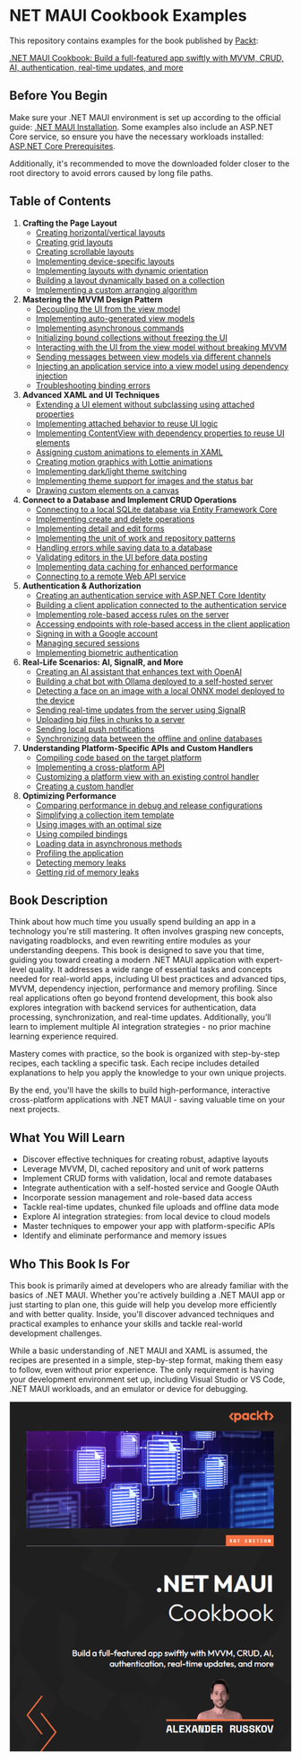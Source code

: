 # NET MAUI Cookbook Examples
This repository contains examples for the book published by [Packt](https://www.packtpub.com/en-us?utm_source=github): 

[.NET MAUI Cookbook: Build a full-featured app swiftly with MVVM, CRUD, AI, authentication, real-time updates, and more](https://www.amazon.com/NET-MAUI-Cookbook-full-featured-authentication-ebook/dp/B0DHV34WQ5)

## Before You Begin
Make sure your .NET MAUI environment is set up according to the official guide: [.NET MAUI Installation](https://learn.microsoft.com/en-us/dotnet/maui/get-started/installation?view=net-maui-8.0&tabs=vswin). Some examples also include an ASP.NET Core service, so ensure you have the necessary workloads installed: [ASP.NET Core Prerequisites](https://learn.microsoft.com/en-us/aspnet/core/tutorials/first-web-api?view=aspnetcore-8.0&tabs=visual-studio#prerequisites).

Additionally, it's recommended to move the downloaded folder closer to the root directory to avoid errors caused by long file paths.

## Table of Contents
1. **Crafting the Page Layout**
    * [Creating horizontal/vertical layouts](/Chapter01/c1-HorizontalAndVerticalLayouts)
    * [Creating grid layouts](/Chapter01/c1-GridLayouts)
    * [Creating scrollable layouts](/Chapter01/c1-ScrollableLayout)
    * [Implementing device-specific layouts](/Chapter01/c1-DeviceSpecificLayout)
    * [Implementing layouts with dynamic orientation](/Chapter01/c1-OrientationSpecificSettings)
    * [Building a layout dynamically based on a collection](/Chapter01/c1-BindableLayout)
    * [Implementing a custom arranging algorithm](/Chapter01/c1-CustomLayout)
2. **Mastering the MVVM Design Pattern**
    * [Decoupling the UI from the view model](/Chapter02/c2-DecoupleViewAndViewModel)
    * [Implementing auto-generated view models](/Chapter02/c2-GeneratedViewModels)
    * [Implementing asynchronous commands](/Chapter02/c2-AsyncCommands)
    * [Initializing bound collections without freezing the UI](/Chapter02/c2-CollectionInitialization)
    * [Interacting with the UI from the view model without breaking MVVM](/Chapter02/c2-UiAndViewModelInteraction)
    * [Sending messages between view models via different channels](/Chapter02/c2-ViewModelCommunication)
    * [Injecting an application service into a view model using dependency injection](/Chapter02/c2-MvvmDependencyInjection)
    * [Troubleshooting binding errors](/Chapter02/c2-TroubleshootBindings)
3. **Advanced XAML and UI Techniques**
    * [Extending a UI element without subclassing using attached properties](/Chapter03/c3-AttachedProperties)
    * [Implementing attached behavior to reuse UI logic](/Chapter03/c3-AttachedBehavior)
    * [Implementing ContentView with dependency properties to reuse UI elements](/Chapter03/c3-ReusableContentView)
    * [Assigning custom animations to elements in XAML](/Chapter03/c3-CustomAnimations)
    * [Creating motion graphics with Lottie animations](/Chapter03/c3-LottieAnimations)
    * [Implementing dark/light theme switching](/Chapter03/c3-DarkAndLightThemes)
    * [Implementing theme support for images and the status bar](/Chapter03/c3-ThemedImagesAndStatusBar)
    * [Drawing custom elements on a canvas](/Chapter03/c3-CustomDrawing)
4. **Connect to a Database and Implement CRUD Operations**
    * [Connecting to a local SQLite database via Entity Framework Core](/Chapter04/c4-LocalDatabaseConnection)
    * [Implementing create and delete operations](/Chapter04/c4-CreateDelete)
    * [Implementing detail and edit forms](/Chapter04/c4-ItemEditing)
    * [Implementing the unit of work and repository patterns](/Chapter04/c4-UnitOfWork)
    * [Handling errors while saving data to a database](/Chapter04/c4-DatabaseValidation)
    * [Validating editors in the UI before data posting](/Chapter04/c4-UIValidation)
    * [Implementing data caching for enhanced performance](/Chapter04/c4-DataCaching)
    * [Connecting to a remote Web API service](/Chapter04/c4-WebApiComplete)
5. **Authentication & Authorization**
    * [Creating an authentication service with ASP.NET Core Identity](/Chapter05/c5-AuthenticationService)
    * [Building a client application connected to the authentication service](/Chapter05/c5-AuthenticationServiceAndClient)
    * [Implementing role-based access rules on the server](/Chapter05/c5-RoleBasedAccessPart1)
    * [Accessing endpoints with role-based access in the client application](/Chapter05/c5-RoleBasedAccessPart2)
    * [Signing in with a Google account](/Chapter05/c5-GoogleAuth)
    * [Managing secured sessions](/Chapter05/c5-SessionManagement)
    * [Implementing biometric authentication](/Chapter05/c5-BiometricAuth)
6. **Real-Life Scenarios: AI, SignalR, and More**
    * [Creating an AI assistant that enhances text with OpenAI](/Chapter06/c6-OpenAITextAssistant)
    * [Building a chat bot with Ollama deployed to a self-hosted server](/Chapter06/c6-DeployedAiAssistant)
    * [Detecting a face on an image with a local ONNX model deployed to the device](/Chapter06/c6-AIFaceDetection)
    * [Sending real-time updates from the server using SignalR](/Chapter06/c6-SignalRConnection)
    * [Uploading big files in chunks to a server](/Chapter06/c6-FileUploading)
    * [Sending local push notifications](/Chapter06/c6-LocalNotifications)
    * [Synchronizing data between the offline and online databases](/Chapter06/c6-OfflineDataSync)
7. **Understanding Platform-Specific APIs and Custom Handlers**
    * [Compiling code based on the target platform](/Chapter07/c7-ConditionalCompilation)
    * [Implementing a cross-platform API](/Chapter07/c7-PlatformViewCustomization)
    * [Customizing a platform view with an existing control handler](/Chapter07/)
    * [Creating a custom handler](/Chapter07/c7-DerivedHandler)
8. **Optimizing Performance**
    * [Comparing performance in debug and release configurations](/Chapter08/c8-DebugVsRelease)
    * [Simplifying a collection item template](/Chapter08/c8-SimplifiedItemTemplate)
    * [Using images with an optimal size](/Chapter08/c8-OptimizedImages)
    * [Using compiled bindings](/Chapter08/c8-CompiledBindings)
    * [Loading data in asynchronous methods](/Chapter08/c8-AsyncLoading)
    * [Profiling the application](/Chapter08/c8-PerformanceProfiling)
    * [Detecting memory leaks](/Chapter08/c8-TypicalMemoryLeaks)
    * [Getting rid of memory leaks](/Chapter08/c8-TypicalMemoryLeaks)

## Book Description
Think about how much time you usually spend building an app in a technology you're still mastering. It often involves grasping new concepts, navigating roadblocks, and even rewriting entire modules as your understanding deepens. This book is designed to save you that time, guiding you toward creating a modern .NET MAUI application with expert-level quality.
It addresses a wide range of essential tasks and concepts needed for real-world apps, including UI best practices and advanced tips, MVVM, dependency injection, performance and memory profiling. Since real applications often go beyond frontend development, this book also explores integration with backend services for authentication, data processing, synchronization, and real-time updates. Additionally, you’ll learn to implement multiple AI integration strategies - no prior machine learning experience required.

Mastery comes with practice, so the book is organized with step-by-step recipes, each tackling a specific task. Each recipe includes detailed explanations to help you apply the knowledge to your own unique projects.

By the end, you'll have the skills to build high-performance, interactive cross-platform applications with .NET MAUI - saving valuable time on your next projects.

## What You Will Learn
* Discover effective techniques for creating robust, adaptive layouts
* Leverage MVVM, DI, cached repository and unit of work patterns
* Implement CRUD forms with validation, local and remote databases
* Integrate authentication with a self-hosted service and Google OAuth
* Incorporate session management and role-based data access
* Tackle real-time updates, chunked file uploads and offline data mode
* Explore AI integration strategies: from local device to cloud models
* Master techniques to empower your app with platform-specific APIs
* Identify and eliminate performance and memory issues

## Who This Book Is For
This book is primarily aimed at developers who are already familiar with the basics of .NET MAUI. Whether you're actively building a .NET MAUI app or just starting to plan one, this guide will help you develop more efficiently and with better quality. Inside, you'll discover advanced techniques and practical examples to enhance your skills and tackle real-world development challenges. 

While a basic understanding of .NET MAUI and XAML is assumed, the recipes are presented in a simple, step-by-step format, making them easy to follow, even without prior experience. The only requirement is having your development environment set up, including Visual Studio or VS Code, .NET MAUI workloads, and an emulator or device for debugging.

![Book Cover](/Images/Book%20Cover.png)
